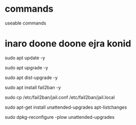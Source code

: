 # commands
useable commands


# inaro doone doone ejra konid
sudo apt update -y

sudo apt upgrade -y

sudo apt dist-upgrade -y

sudo apt install fail2ban -y

sudo cp /etc/fail2ban/jail.conf /etc/fail2ban/jail.local

sudo apt-get install unattended-upgrades apt-listchanges

sudo dpkg-reconfigure -plow unattended-upgrades
